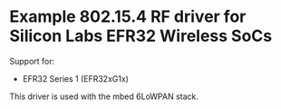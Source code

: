 # Example 802.15.4 RF driver for Silicon Labs EFR32 Wireless SoCs #

Support for:
 * EFR32 Series 1 (EFR32xG1x)

This driver is used with the mbed 6LoWPAN stack.